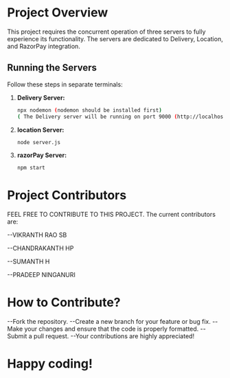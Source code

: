 # Project Overview

This project requires the concurrent operation of three servers to fully experience its functionality. The servers are dedicated to Delivery, Location, and RazorPay integration.

## Running the Servers

Follow these steps in separate terminals:

1. **Delivery Server:**
   ```bash
   npx nodemon (nodemon should be installed first)
   ( The Delivery server will be running on port 9000 (http://localhost:9000). )

2. **location Server:**
   ```bash
   node server.js

3. **razorPay Server:**
   ```bash
   npm start

# Project Contributors
FEEL FREE TO CONTRIBUTE TO THIS PROJECT.
 The current contributors are:

--VIKRANTH RAO SB

--CHANDRAKANTH HP

--SUMANTH H

--PRADEEP NINGANURI

# How to Contribute?
--Fork the repository.
--Create a new branch for your feature or bug fix.
--Make your changes and ensure that the code is properly formatted.
--Submit a pull request.
--Your contributions are highly appreciated!

# Happy coding!
